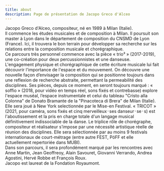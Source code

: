 ```yaml
---
title: about
description: Page de présentation de Jacopo Greco d'Alceo
---
```


Jacopo Greco d'Alceo, compositeur, né en 1989 à Milan (Italie).<br>
Il commence les études musicales et de composition à Milan. Il poursuit son master à Lyon dans le département de composition du CNSMD de Lyon (France). Ici, il trouvera le bon terrain pour développer sa recherche sur les relations entre la composition musicale et chorégraphique.<br>
Ce parcours très personnel commence avec la pièce « trio³ » (2017-2019), une co-création pour deux percussionnistes et une danseuse. L'engagement physique et chorégraphique de cette écriture musicale lui fait découvrir l'importance de l'espace et du mouvement. On découvre une nouvelle façon d’envisager la composition qui se positionne toujours dans une reflexion de recherche abstraite, permettant la permeabilité des disciplines. Ses pièces, depuis ce moment, en seront toujours marqué : « soffio » (2018, pour vidéo en temps réel, sons fixés et contrebasse) explore l'espace muséal, l’espace instrumentale et celui du tableau "Cristo alla Colonna" de Donato Bramante de la "Pinacoteca di Brera" de Milan (Italie). Elle sera joué à  New York selectionnée par le Mise-en Festival. « TRICOT » (2021, pour caméra, sons fixés et cinq merveilleux᛫ses danseur᛫se᛫s) est l'aboutissement et la pris en charge totale d'un langage musical définitivement indissociable de la danse. Le triplice rôle de chorégraphe, compositeur et réalisateur s’impose par une nécessité artistique réelle de réunion des disciplines. Elle sera sélectionnée par au moins 9 festivals internationaux de court-métrage (entre autre FEST, PöFF et elle actuellement repertoriée dans MUBI).<br>
Dans son parcours, il sera profondément marqué par les rencontres avec Anne Martin, Jean Geoffreoy, Alain Savouret, Giovanni Verrando, Andrea Agostini, Hervé Robbe et François Roux.<br>
Jacopo est laureat de la Fondation Royaumont.